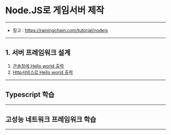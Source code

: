 # Node.JS로 게임서버 제작
---

- 참고 : https://rainingchain.com/tutorial/nodejs

---

## 1. 서버 프레임워크 설계
01. [콘솔창에 Hello world 출력](./server/server.01.md)
02. [Http서비스로 Hello world 출력](./server/server.02.md)



---


## Typescript 학습

---

## 고성능 네트워크 프레임워크 학습


---

